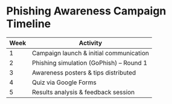 # Phishing Awareness Campaign Timeline

| Week | Activity                                |
|------|-----------------------------------------|
| 1    | Campaign launch & initial communication |
| 2    | Phishing simulation (GoPhish) – Round 1 |
| 3    | Awareness posters & tips distributed    |
| 4    | Quiz via Google Forms                   |
| 5    | Results analysis & feedback session     |